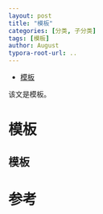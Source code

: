 ```yaml
---
layout: post
title: "模板"
categories: [分类, 子分类]
tags: [模板]
author: August
typora-root-url: ..
---
```




- [模板](#模板-1)



该文是模板。



# 模板



## 模板





# 参考
